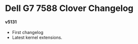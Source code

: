 Dell G7 7588 Clover Changelog
==============================
#### v5131
- First changelog
- Latest kernel extensions.
